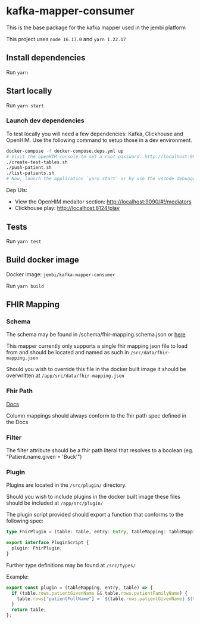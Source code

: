 # kafka-mapper-consumer

This is the base package for the kafka mapper used in the jembi platform

This project uses `node 16.17.0` and `yarn 1.22.17`

## Install dependencies

Run `yarn`

## Start locally

Run `yarn start`

### Launch dev dependencies

To test locally you will need a few dependencies: Kafka, Clickhouse and OpenHIM. Use the following command to setup those in a dev environment.

```bash
docker-compose -f docker-compose.deps.yml up
# Visit the openHIM console to set a root password: http://localhost:9090
./create-test-tables.sh
./push-patient.sh
./list-patients.sh
# Now, launch the application `yarn start` or by use the vscode debugger and it will process the queue
```

Dep UIs:

* View the OpenHIM medaitor section: <http://localhost:9090/#!/mediators>
* Clickhouse play: <http://localhost:8124/play>

## Tests

Run `yarn test`

## Build docker image

Docker image: `jembi/kafka-mapper-consumer`

Run `yarn build`

## FHIR Mapping

### Schema

The schema may be found in /schema/fhir-mapping.schema.json or [here](https://raw.githubusercontent.com/jembi/kafka-mapper-consumer/main/schema/fhir-mapping.schema.json?token=GHSAT0AAAAAABRAWUNTASOLWTLE2SXGJCDQYYGGSTA)

This mapper currently only supports a single fhir mapping json file to load from and should be located and named as such in `/src/data/fhir-mapping.json`

Should you wish to override this file in the docker built image it should be overwritten at `/app/src/data/fhir-mapping.json`

### Fhir Path

[Docs](https://www.hl7.org/fhir/fhirpath.html)

Column mappings should always conform to the fhir path spec defined in the Docs

### Filter

The filter attribute should be a fhir path literal that resolves to a boolean (eg. "Patient.name.given = 'Buck'")

### Plugin

Plugins are located in the `/src/plugin/` directory.

Should you wish to include plugins in the docker built image these files should be included at `/app/src/plugin/`

The plugin script provided should export a function that conforms to the following spec:

```typescript
type FhirPlugin = (table: Table, entry: Entry, tableMapping: TableMapping) => Table;

export interface PluginScript {
  plugin: FhirPlugin;
}
```

Further type definitions may be found at `/src/types/`

Example:

```typescript
export const plugin = (tableMapping, entry, table) => {
  if (table.rows.patientGivenName && table.rows.patientFamilyName) {
    table.rows["patientFullName"] = `${table.rows.patientGivenName} ${table.rows.patientFamilyName}`;
  }
  return table;
};
```
